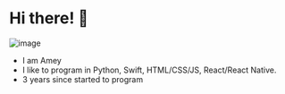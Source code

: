 # Hi there! 👋

![image](https://user-images.githubusercontent.com/74102654/109374762-ae299b80-78dd-11eb-9ba3-593cfdada6e9.png)

- I am Amey 
- I like to program in Python, Swift, HTML/CSS/JS, React/React Native.
- 3 years since started to program
